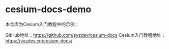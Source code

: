# cesium-docs-demo
本仓库为Cesium入门教程中的示例：

GitHub地址：https://github.com/syzdev/cesium-docs
Cesium入门教程地址：https://syzdev.cn/cesium-docs/
